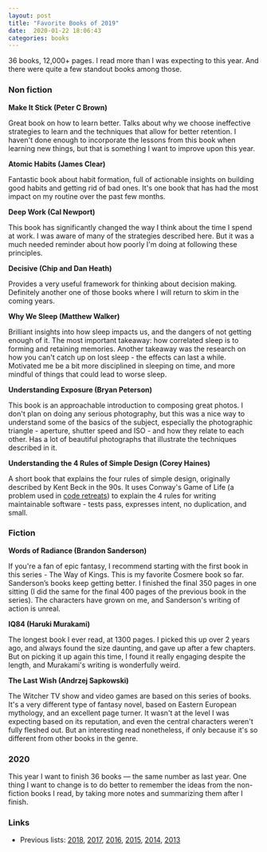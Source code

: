 ```yaml
---
layout: post
title: "Favorite Books of 2019"
date:  2020-01-22 18:06:43
categories: books
---
```


36 books, 12,000+ pages.
I read more than I was expecting to this year.
And there were quite a few standout books among those.

### Non fiction

**Make It Stick (Peter C Brown)**

Great book on how to learn better.
Talks about why we choose ineffective strategies to learn
and the techniques that allow for
better retention.
I haven't done enough
to incorporate the lessons from this book
when learning new things,
but that is something I want to improve upon this year.

**Atomic Habits (James Clear)**

Fantastic book about habit formation,
full of actionable insights on
building good habits
and getting rid of bad ones.
It's one book that has had the most impact
on my routine over the past few months.

**Deep Work (Cal Newport)**

This book has significantly changed
the way I think about the time I spend at work.
I was aware of many of the strategies described here.
But it was a much needed reminder
about how poorly I'm doing
at following these principles.

**Decisive (Chip and Dan Heath)**

Provides a very useful framework
for thinking about decision making.
Definitely another one of those books
where I will return to skim in the coming years.

**Why We Sleep (Matthew Walker)**

Brilliant insights into how sleep impacts us,
and the dangers of not getting enough of it.
The most important takeaway:
how correlated sleep is to forming and retaining memories.
Another takeaway was the research on how you can't catch up on lost sleep -
the effects can last a while.
Motivated me be a bit more disciplined in sleeping on time,
and more mindful of things that could lead to worse sleep.

**Understanding Exposure (Bryan Peterson)**

This book is an approachable introduction
to composing great photos.
I don't plan on doing any serious photography,
but this was a nice way
to understand some of the basics of the subject,
especially the photographic triangle -
aperture, shutter speed and ISO -
and how they relate to each other.
Has a lot of beautiful photographs
that illustrate the techniques described in it.

**Understanding the 4 Rules of Simple Design (Corey Haines)**

A short book that explains
the four rules of simple design,
originally described by Kent Beck in the 90s.
It uses Conway's Game of Life
(a problem used in
[code retreats](https://www.coderetreat.org/))
to explain the 4 rules for writing maintainable software -
tests pass, expresses intent, no duplication, and small.

### Fiction

**Words of Radiance (Brandon Sanderson)**

If you're a fan of epic fantasy,
I recommend starting with the first book in this series -
The Way of Kings.
This is my favorite Cosmere book so far.
Sanderson’s books keep getting better.
I finished the final 350 pages in one sitting
(I did the same for the final 400 pages
of the previous book in the series).
The characters have grown on me,
and Sanderson's writing of action is unreal.

**IQ84 (Haruki Murakami)**

The longest book I ever read, at 1300 pages.
I picked this up over 2 years ago,
and always found the size daunting,
and gave up after a few chapters.
But on picking it up again this time,
I found it really engaging despite the length,
and Murakami's writing is wonderfully weird.

**The Last Wish (Andrzej Sapkowski)**

The Witcher TV show and video games
are based on this series of books.
It's a very different type of fantasy novel,
based on Eastern European mythology,
and an excellent page turner.
It wasn't at the level I was expecting based on its reputation,
and even the central characters weren't fully fleshed out.
But an interesting read nonetheless,
if only because it's so different
from other books in the genre.

### 2020

This year I want to finish 36 books &mdash;
the same number as last year.
One thing I want to change
is to do better to remember the ideas
from the non-fiction books I read,
by taking more notes
and summarizing them after I finish.


### Links

- Previous lists:
  [2018](/posts/books-2018/),
  [2017](/posts/favorite-books-2017/),
  [2016](/posts/favorite-books-2016/),
  [2015](/posts/favorite-books-2015/),
  [2014](/posts/favorite-books-2014/),
  [2013](/posts/favorite-books-2013/)
